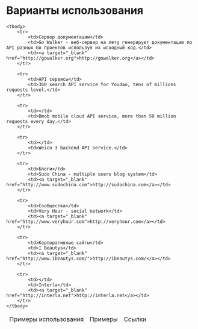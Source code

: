 # Варианты использования

<table class="docker_use_cases_table table">
    <thead>
        <tr>
            <td>Примеры использования</td>
            <td>Примеры</td>
            <td>Ссылки</td>
        </tr>
    </thead>

    <tbody>
        <tr>
            <td>Сервер документации</td>
            <td>Go Walker - веб-сервер на лету генерирует документацию по API разных Go проектов используя их исходный код.</td>
            <td><a target="_blank" href="http://gowalker.org">http://gowalker.org</a></td>
        </tr>

        <tr>
        	<td>API сервисы</td>
        	<td>360 search API service for Youdao, tens of millions requests level.</td>
        </tr>

        <tr>
        	<td></td>
        	<td>Bmob mobile cloud API service, more than 50 million requests every day.</td>
        </tr>

        <tr>
        	<td></td>
        	<td>Weico 3 backend API service.</td>
        </tr>

        <tr>
        	<td>Блоги</td>
        	<td>Sudo China - multiple users blog system</td>
        	<td><a target="_blank" href="http://www.sudochina.com">http://sudochina.com</a></td>
        </tr>

        <tr>
        	<td>Сообщества</td>
        	<td>Very Hour - social network</td>
        	<td><a target="_blank" href="http://www.veryhour.com">http://veryhour.com</a></td>
        </tr>

        <tr>
        	<td>Корпоративные сайты</td>
        	<td>I Beautys</td>
        	<td><a target="_blank" href="http://www.ibeautys.com/">http://ibeautys.com/</a></td>
        </tr>

        <tr>
        	<td></td>
        	<td>Interla</td>
        	<td><a target="_blank" href="http://interla.net">http://interla.net</a></td>
        </tr>
    </tbody>
</table>
